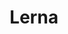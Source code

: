 ---
codehost: https://github.com/lerna/lerna
logohandle: lernajsio
sort: lernajs
title: Lerna
twitter: https://x.com/lernajs
website: https://lernajs.io/
---